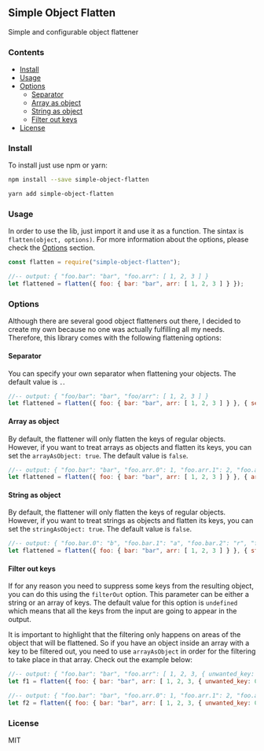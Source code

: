## Simple Object Flatten

Simple and configurable object flattener


### Contents
- [Install](#install)
- [Usage](#usage)
- [Options](#options)
  - [Separator](#separator)
  - [Array as object](#array-as-object)
  - [String as object](#string-as-object)
  - [Filter out keys](#filter-out-keys)
- [License](#license)

### Install

To install just use npm or yarn:

```bash
npm install --save simple-object-flatten
```

```bash
yarn add simple-object-flatten
```

### Usage

In order to use the lib, just import it and use it as a function. The sintax is `flatten(object, options)`. For more information about the options, please check the [Options](#options) section.

```js
const flatten = require("simple-object-flatten");

//-- output: { "foo.bar": "bar", "foo.arr": [ 1, 2, 3 ] }
let flattened = flatten({ foo: { bar: "bar", arr: [ 1, 2, 3 ] } });
```

### Options

Although there are several good object flatteners out there, I decided to create my own because no one was actually fulfilling all my needs. Therefore, this library comes with the following flattening options:

#### Separator

You can specify your own separator when flattening your objects. The default value is `.`.

```js
//-- output: { "foo/bar": "bar", "foo/arr": [ 1, 2, 3 ] }
let flattened = flatten({ foo: { bar: "bar", arr: [ 1, 2, 3 ] } }, { separator: "/" });
```

#### Array as object

By default, the flattener will only flatten the keys of regular objects. However, if you want to treat arrays as objects and flatten its keys, you can set the `arrayAsObject: true`. The default value is `false`.

```js
//-- output: { "foo.bar": "bar", "foo.arr.0": 1, "foo.arr.1": 2, "foo.arr.2": 3 }
let flattened = flatten({ foo: { bar: "bar", arr: [ 1, 2, 3 ] } }, { arrayAsObject: true });
``` 

#### String as object

By default, the flattener will only flatten the keys of regular objects. However, if you want to treat strings as objects and flatten its keys, you can set the `stringAsObject: true`. The default value is `false`.

```js
//-- output: { "foo.bar.0": "b", "foo.bar.1": "a", "foo.bar.2": "r", "foo.arr": [ 1, 2, 3 ] }
let flattened = flatten({ foo: { bar: "bar", arr: [ 1, 2, 3 ] } }, { stringAsObject: true });
```

#### Filter out keys

If for any reason you need to suppress some keys from the resulting object, you can do this using the `filterOut` option. This parameter can be either a string or an array of keys. The default value for this option is `undefined` which means that all the keys from the input are going to appear in the output.

It is important to highlight that the filtering only happens on areas of the object that will be flattened. So if you have an object inside an array with a key to be filtered out, you need to use `arrayAsObject` in order for the filtering to take place in that array. Check out the example below:

```js
//-- output: { "foo.bar": "bar", "foo.arr": [ 1, 2, 3, { unwanted_key: 0 } ] }
let f1 = flatten({ foo: { bar: "bar", arr: [ 1, 2, 3, { unwanted_key: 0 } ], unwanted_key: {} }, unwanted_key: "hi" }, { filterOut: "unwanted_key" });

//-- output: { "foo.bar": "bar", "foo.arr.0": 1, "foo.arr.1": 2, "foo.arr.2": 3, "foo.arr.3": {} }
let f2 = flatten({ foo: { bar: "bar", arr: [ 1, 2, 3, { unwanted_key: 0 } ], unwanted_key: {} }, unwanted_key: "hi" }, { filterOut: "unwanted_key", arrayAsObject: true });
``` 

### License

MIT